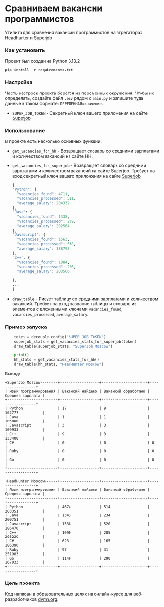 # Сравниваем вакансии программистов

Утилита для сравнения вакансий программистов на агрегаторах Headhunter и Superjob

### Как установить

Проект был создан на Python 3.13.2
```
pip install -r requirements.txt
```

### Настройка

Часть настроек проекта берётся из переменных окружения. Чтобы их определить, создайте файл `.env` рядом с `main.py` и запишите туда данные в таком формате: `ПЕРЕМЕННАЯ=значение`.
* `SUPER_JOB_TOKEN` - Секретный ключ вашего приложения на сайте [Superjob](https://api.superjob.ru/)

### Использование

В проекте есть несколько основных функций:
* `get_vacancies_for_hh` - Возвращает словарь со средними зарплатами и количеством вакансий на сайте HH.
* `get_vacancies_for_superjob` - Возвращает словарь со средними зарплатами и количеством вакансий на сайте Superjob. Требует на вход секретный ключ вашего приложения на сайте [Superjob](https://api.superjob.ru/).

  ```python
  {
  "Python": {
    "vacancies_found": 4711,
    "vacancies_processed": 511,
    "average_salary": 204332
  },
  "Java": {
    "vacancies_found": 1338,
    "vacancies_processed": 239,
    "average_salary": 202564
  },
  "Javascript": {
    "vacancies_found": 1563,
    "vacancies_processed": 538,
    "average_salary": 188798
  },
  "C++": {
    "vacancies_found": 1084,
    "vacancies_processed": 286,
    "average_salary": 203566

  },
  ...
  }
  ```
* `draw_table` - Рисует таблицу со средними зарплатами и количеством вакансий. Требует на вход название таблицы и словарь из элементов с вложенными ключами `vacancies_found`, `vacancies_processed`, `average_salary`.

### Пример запуска

```python
    token = decouple.config('SUPER_JOB_TOKEN')
    superjob_stats = get_vacancies_stats_for_superjob(token)
    draw_table(superjob_stats, "SuperJob Moscow")

    print()
    hh_stats = get_vacancies_stats_for_hh()
    draw_table(hh_stats, "HeadHunter Moscow")
```
Вывод:
```
+SuperJob Moscow--------+------------------+---------------------+------------------+
| Язык программирования | Вакансий найдено | Вакансий обработано | Средняя зарплата |
+-----------------------+------------------+---------------------+------------------+
| Python                | 17               | 9                   | 162777           |
| Java                  | 1                | 1                   | 105000           |
| Javascript            | 3                | 3                   | 109933           |
| C++                   | 9                | 3                   | 133400           |
| C#                    | 0                | 0                   | 0                |
| Ruby                  | 0                | 0                   | 0                |
| Go                    | 0                | 0                   | 0                |
+-----------------------+------------------+---------------------+------------------+

+HeadHunter Moscow------+------------------+---------------------+------------------+
| Язык программирования | Вакансий найдено | Вакансий обработано | Средняя зарплата |
+-----------------------+------------------+---------------------+------------------+
| Python                | 4674             | 514                 | 203351           |
| Java                  | 1343             | 234                 | 200751           |
| Javascript            | 1538             | 520                 | 186470           |
| C++                   | 1090             | 285                 | 203229           |
| C#                    | 623              | 165                 | 186390           |
| Ruby                  | 97               | 31                  | 251983           |
| Go                    | 1149             | 290                 | 167033           |
+-----------------------+------------------+---------------------+------------------+
```

### Цель проекта

Код написан в образовательных целях на онлайн-курсе для веб-разработчиков [dvmn.org](https://dvmn.org/).
